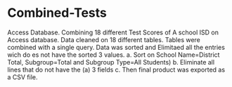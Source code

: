 # Combined-Tests
Access Database.
Combining 18 different Test Scores of A school ISD on Access database. Data cleaned on 18 different tables. Tables were combined with a single query. Data was sorted and Elimitaed all the entries wich do es not have the sorted 3 values. 
a. Sort on School Name=District Total, Subgroup=Total and Subgroup Type=All Students) b. Eliminate all lines that do not have the (a) 3 fields c.
Then final product was exported as a CSV file.   
